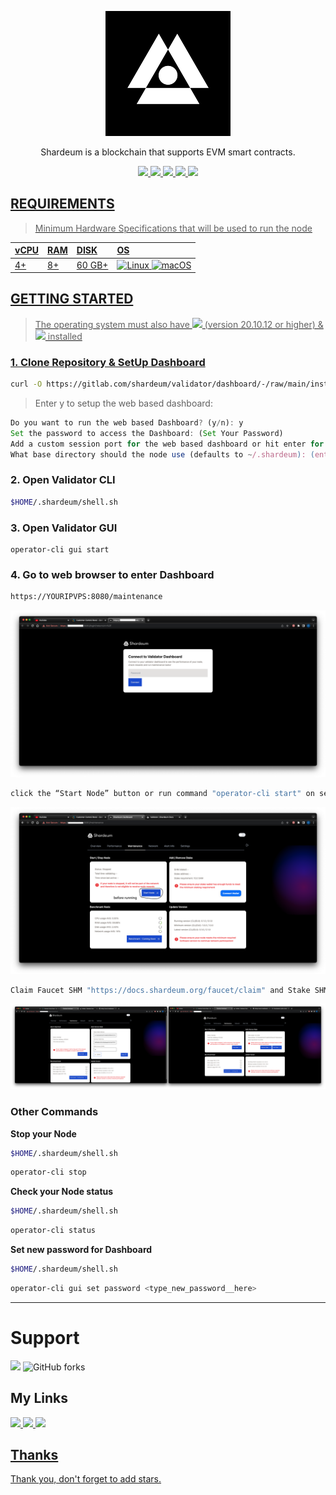 <p align="center">
<img sizes="(max-width: 600px) 480px, 800px" src="https://raw.githubusercontent.com/MOI14s/Testnet-Node/main/Shardeum%20Betanet/shardeum.png"></p>

<p align="center">Shardeum is a blockchain that supports EVM smart contracts.
  
<div id="badges">
  <p align="center">
   <a href="https://shardeum.org">
  <img src="https://img.shields.io/badge/Website-4285F4?style=for-the-badge&logo=GoogleChrome&logoColor=white&style=flat"/>
  <a href="https://twitter.com/shardeum">
    <img src="https://img.shields.io/badge/Twitter-1DA1F2?style=for-the-badge&logo=twitter&logoColor=white&style=flat"/>
  </a>
  <a href="https://discord.gg/shardeum">
    <img src="https://img.shields.io/badge/Discord-%235865F2.svg?style=for-the-badge&logo=discord&logoColor=white&style=flat"/>
  </a>
  <a href="https://telegram.me/shardeum">
    <img src="https://img.shields.io/badge/Telegram-2CA5E0?style=for-the-badge&logo=telegram&logoColor=white&style=flat"/>
  <a href="https://www.reddit.com/r/shardeum/">
    <img src="https://img.shields.io/badge/Reddit-FF4500?style=for-the-badge&logo=reddit&logoColor=white&style=flat"/>
  </p>
</div>

## REQUIREMENTS
> Minimum Hardware Specifications that will be used to run the node
    
| vCPU | RAM | DISK | OS |
| :--  | :-- | :--- | :- |
| 4+ | 8+ | 60 GB+ | ![Linux](https://img.shields.io/badge/Linux-FCC624?style=for-the-badge&logo=linux&logoColor=black) ![macOS](https://img.shields.io/badge/mac%20os-000000?style=for-the-badge&logo=macos&logoColor=F0F0F0)|

## GETTING STARTED
> The operating system must also have <img src="https://img.shields.io/badge/Docker%20Image-4285F4?style=for-the-badge&logo=docker&logoColor=white&style=flat"/> (version 20.10.12 or higher) & <img src="https://img.shields.io/badge/Docker%20Compose-4285F4?style=for-the-badge&logo=docker&logoColor=white&style=flat"/> installed

### 1. Clone Repository & SetUp Dashboard
```bash
curl -O https://gitlab.com/shardeum/validator/dashboard/-/raw/main/installer.sh && chmod +x installer.sh && ./installer.sh
```
    
> Enter y to setup the web based dashboard:
    
```javascript
Do you want to run the web based Dashboard? (y/n): y 
Set the password to access the Dashboard: (Set Your Password)
Add a custom session port for the web based dashboard or hit enter for port 8080: (enter for default port)
What base directory should the node use (defaults to ~/.shardeum): (enter for defaults)
```

### 2. Open Validator CLI
```bash
$HOME/.shardeum/shell.sh
```
### 3. Open Validator GUI    
```
operator-cli gui start
```
### 4. Go to web browser to enter Dashboard
```bash
https://YOURIPVPS:8080/maintenance
```
<img src="https://raw.githubusercontent.com/MOI14s/Testnet-Node/main/Shardeum%20Betanet/11.png"/>

```bash
click the “Start Node” button or run command "operator-cli start" on server
```
<img src="https://raw.githubusercontent.com/MOI14s/Testnet-Node/main/Shardeum%20Betanet/12.png"/>

```bash
Claim Faucet SHM "https://docs.shardeum.org/faucet/claim" and Stake SHM
```
<img src="https://raw.githubusercontent.com/MOI14s/Testnet-Node/main/Shardeum%20Betanet/15.png"/>

### Other Commands
**Stop your Node**
```bash
$HOME/.shardeum/shell.sh
```
```bash
operator-cli stop
```
**Check your Node status**
```bash
$HOME/.shardeum/shell.sh
```
```bash
operator-cli status
```
**Set new password for Dashboard**
```bash
$HOME/.shardeum/shell.sh
```
```bash
operator-cli gui set password <type_new_password__here>
```

<hr>

# Support
<img src="https://img.shields.io/github/stars/MOI14s/Testnet-Node?style=social"/>  <img alt="GitHub forks" src="https://img.shields.io/github/forks/MOI14s/Testnet-Node?style=social">

## My Links

<a href="https://nodes.moi14s.xyz"> <img src="https://img.shields.io/badge/Website-4285F4?style=for-the-badge&logo=GoogleChrome&logoColor=white&style=flat"/>
<a href="#"> <img src="https://img.shields.io/badge/Discord-%235865F2.svg?style=for-the-badge&logo=discord&logoColor=white&style=flat"/>
<a href="https://t.me/nodes_moi14s"> <img src="https://img.shields.io/badge/Telegram-2CA5E0?style=for-the-badge&logo=telegram&logoColor=white&style=flat"/>
    
## Thanks

Thank you, don't forget to add stars.
